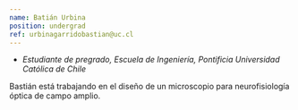 ```yaml
---
name: Batián Urbina
position: undergrad
ref: urbinagarridobastian@uc.cl
---
```


- _Estudiante de pregrado, Escuela de Ingeniería, Pontificia Universidad Católica de Chile_

Bastián está trabajando en el diseño de un microscopio para neurofisiología óptica de campo amplio.